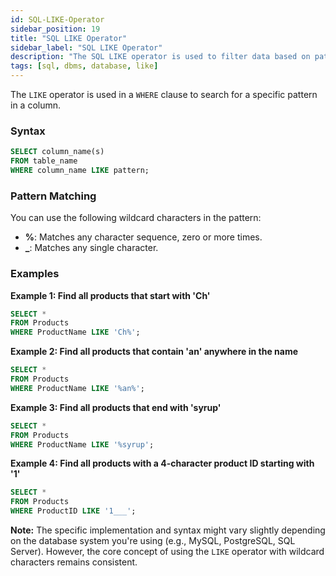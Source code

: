 ```yaml
---
id: SQL-LIKE-Operator
sidebar_position: 19
title: "SQL LIKE Operator"
sidebar_label: "SQL LIKE Operator"
description: "The SQL LIKE operator is used to filter data based on patterns."
tags: [sql, dbms, database, like]
---
```


The `LIKE` operator is used in a `WHERE` clause to search for a specific pattern in a column.

### Syntax

```sql
SELECT column_name(s)
FROM table_name
WHERE column_name LIKE pattern;
```

### Pattern Matching

You can use the following wildcard characters in the pattern:

* **%**: Matches any character sequence, zero or more times.
* **_**: Matches any single character.

### Examples

**Example 1: Find all products that start with 'Ch'**

```sql
SELECT *
FROM Products
WHERE ProductName LIKE 'Ch%';
```

**Example 2: Find all products that contain 'an' anywhere in the name**

```sql
SELECT *
FROM Products
WHERE ProductName LIKE '%an%';
```

**Example 3: Find all products that end with 'syrup'**

```sql
SELECT *
FROM Products
WHERE ProductName LIKE '%syrup';
```

**Example 4: Find all products with a 4-character product ID starting with '1'**

```sql
SELECT *
FROM Products
WHERE ProductID LIKE '1___';
```

**Note:** The specific implementation and syntax might vary slightly depending on the database system you're using (e.g., MySQL, PostgreSQL, SQL Server). However, the core concept of using the `LIKE` operator with wildcard characters remains consistent.
